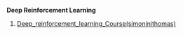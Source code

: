 **Deep Reinforcement Learning**                                                                                                  
1. [Deep_reinforcement_learning_Course(simoninithomas)](https://github.com/simoninithomas/Deep_reinforcement_learning_Course)                                 


